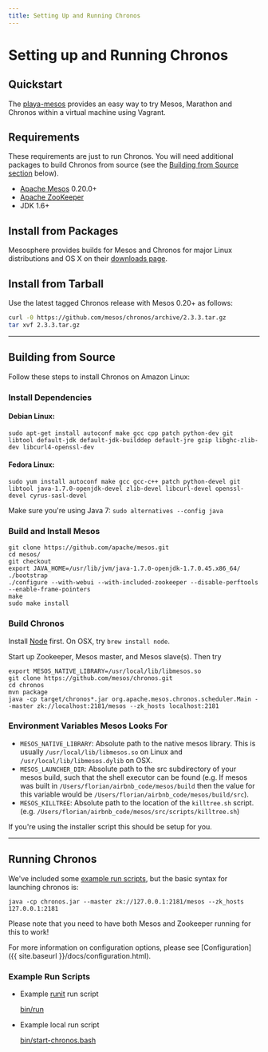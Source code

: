 ```yaml
---
title: Setting Up and Running Chronos
---
```


# Setting up and Running Chronos

## Quickstart

The [playa-mesos](https://github.com/mesosphere/playa-mesos) provides an easy way to try Mesos, Marathon and Chronos within a virtual machine using Vagrant.


## Requirements

These requirements are just to run Chronos. You will need additional packages to build Chronos from source (see the [Building from Source section](#build-from-source) below).

* [Apache Mesos][Mesos] 0.20.0+
* [Apache ZooKeeper][ZooKeeper]
* JDK 1.6+


## Install from Packages

Mesosphere provides builds for Mesos and Chronos for major Linux distributions and OS X on their [downloads page](http://mesosphere.com/downloads/).

## Install from Tarball

Use the latest tagged Chronos release with Mesos 0.20+ as follows:

```sh
curl -0 https://github.com/mesos/chronos/archive/2.3.3.tar.gz
tar xvf 2.3.3.tar.gz
```

<hr />

## <a name="build-from-source"></a>Building from Source

Follow these steps to install Chronos on Amazon Linux:

### Install Dependencies

#### Debian Linux:
    sudo apt-get install autoconf make gcc cpp patch python-dev git libtool default-jdk default-jdk-builddep default-jre gzip libghc-zlib-dev libcurl4-openssl-dev

#### Fedora Linux:
    sudo yum install autoconf make gcc gcc-c++ patch python-devel git libtool java-1.7.0-openjdk-devel zlib-devel libcurl-devel openssl-devel cyrus-sasl-devel

Make sure you're using Java 7: `sudo alternatives --config java`

### Build and Install Mesos

    git clone https://github.com/apache/mesos.git
    cd mesos/
    git checkout 
    export JAVA_HOME=/usr/lib/jvm/java-1.7.0-openjdk-1.7.0.45.x86_64/
    ./bootstrap
    ./configure --with-webui --with-included-zookeeper --disable-perftools --enable-frame-pointers
    make
    sudo make install

### Build Chronos

Install [Node](http://nodejs.org/) first. On OSX, try `brew install node`.

Start up Zookeeper, Mesos master, and Mesos slave(s).  Then try

    export MESOS_NATIVE_LIBRARY=/usr/local/lib/libmesos.so
    git clone https://github.com/mesos/chronos.git
    cd chronos
    mvn package
    java -cp target/chronos*.jar org.apache.mesos.chronos.scheduler.Main --master zk://localhost:2181/mesos --zk_hosts localhost:2181

### Environment Variables Mesos Looks For

* `MESOS_NATIVE_LIBRARY`: Absolute path to the native mesos library. This is usually `/usr/local/lib/libmesos.so` on Linux and `/usr/local/lib/libmesos.dylib` on OSX.
* `MESOS_LAUNCHER_DIR`: Absolute path to the src subdirectory of your mesos build, such that the shell executor can be found (e.g. If mesos was built in `/Users/florian/airbnb_code/mesos/build` then the value for this variable would be `/Users/florian/airbnb_code/mesos/build/src`).
* `MESOS_KILLTREE`: Absolute path to the location of the `killtree.sh` script. (e.g. `/Users/florian/airbnb_code/mesos/src/scripts/killtree.sh`)

If you're using the installer script this should be setup for you.

<hr />

## Running Chronos

We've included some [example run scripts](#example-run-scripts), but the
basic syntax for launching chronos is:

    java -cp chronos.jar --master zk://127.0.0.1:2181/mesos --zk_hosts 127.0.0.1:2181

Please note that you need to have both Mesos and Zookeeper running for this to work!

For more information on configuration options, please see [Configuration]({{ site.baseurl }}/docs/configuration.html).

### Example Run Scripts

* Example [runit](http://smarden.org/runit/) run script

    [bin/run](https://github.com/mesos/chronos/blob/master/bin/run)

* Example local run script

    [bin/start-chronos.bash](https://github.com/mesos/chronos/blob/master/bin/start-chronos.bash)


[Mesos]: https://mesos.apache.org/ "Apache Mesos"
[Zookeeper]: https://zookeeper.apache.org/ "Apache ZooKeeper"
